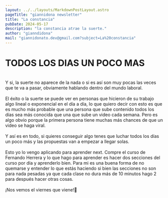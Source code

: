```yaml
---
layout: ../../layouts/MarkdownPostLayout.astro
pageTitle: "giannidona newsletter"
title: "La constancia"
pubDate: 2024-05-17
description: "la constancia atrae la suerte."
author: "gianndidona"
mail: "giannidonato.dev@gmail.com?subject=La%20constancia"
---
```


# **TODOS LOS DIAS UN POCO MAS**

<br>
Y si, la suerte no aparece de la nada o si es así son muy pocas las veces que te va a pasar, obviamente hablando dentro del mundo laboral.
<br>
<br>
El éxito o la suerte se puede ver en personas que hicieron de su trabajo algo lineal o exponencial en el día a día, lo que quiero decir con esto es que es mucho más probable que una persona que sube contenido todos los días sea más conocida que una que sube un video cada semana. Pero es algo obvio porque la primera persona tiene muchas más chances de que un video se haga viral.
<br>
<br>
Y así es en todo, si quieres conseguir algo tenes que luchar todos los días un poco más y las propuestas van a empezar a llegar solas.
<br>
<br>
Esto yo lo vengo aplicando para aprender next. Compre el curso de Fernando Herrera y lo que hago para aprender es hacer dos secciones del curso por día y aprenderlo bien. Para mi es una buena forma de no quemarse y entender lo que estás haciendo si bien las secciones no son para nada pesadas ya que cada clase no dura más de 10 minutos hago 2 para después hacer otras cosas.
<br>
<br>
¡Nos vemos el viernes que viene!🫡
